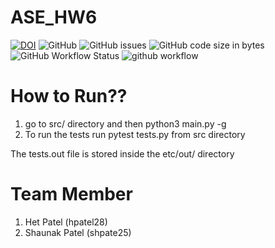 # ASE_HW6


[![DOI](https://zenodo.org/badge/596268879.svg)](https://zenodo.org/badge/latestdoi/596268879)
![GitHub](https://img.shields.io/github/license/het-patel99/ASE_HW6)
![GitHub issues](https://img.shields.io/github/issues/het-patel99/ASE_HW6)
![GitHub code size in bytes](https://img.shields.io/github/languages/code-size/het-patel99/ASE_HW6)
![GitHub Workflow Status](https://img.shields.io/github/actions/workflow/status/katmit/ASE_HW2/unit_test.yml)
![github workflow](https://github.com/katmit/ASE_HW2/actions/workflows/unit_test.yml/badge.svg)


# How to Run??
1. go to src/ directory and then python3 main.py -g
2. To run the tests run pytest tests.py from src directory

The tests.out file is stored inside the etc/out/ directory


# Team Member

1. Het Patel (hpatel28)
2. Shaunak Patel (shpate25)